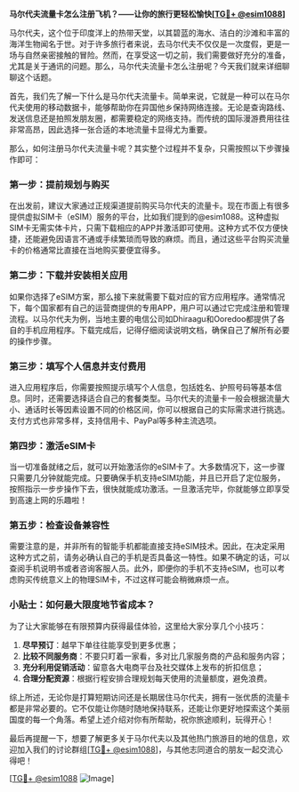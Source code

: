 **马尔代夫流量卡怎么注册飞机？——让你的旅行更轻松愉快[[TG💪+ @esim1088](https://t.me/s/esim1088)]**

马尔代夫，这个位于印度洋上的热带天堂，以其碧蓝的海水、洁白的沙滩和丰富的海洋生物闻名于世。对于许多旅行者来说，去马尔代夫不仅仅是一次度假，更是一场与自然亲密接触的冒险。然而，在享受这一切之前，我们需要做好充分的准备，尤其是关于通讯的问题。那么，马尔代夫流量卡怎么注册呢？今天我们就来详细聊聊这个话题。

首先，我们先了解一下什么是马尔代夫流量卡。简单来说，它就是一种可以在马尔代夫使用的移动数据卡，能够帮助你在异国他乡保持网络连接。无论是查询路线、发送信息还是拍照发朋友圈，都需要稳定的网络支持。而传统的国际漫游费用往往非常高昂，因此选择一张合适的本地流量卡显得尤为重要。

那么，如何注册马尔代夫流量卡呢？其实整个过程并不复杂，只需按照以下步骤操作即可：

### 第一步：提前规划与购买

在出发前，建议大家通过正规渠道提前购买马尔代夫的流量卡。现在市面上有很多提供虚拟SIM卡（eSIM）服务的平台，比如我们提到的@esim1088。这种虚拟SIM卡无需实体卡片，只需下载相应的APP并激活即可使用。这种方式不仅方便快捷，还能避免因语言不通或手续繁琐而导致的麻烦。而且，通过这些平台购买流量卡的价格通常比直接在当地购买要便宜得多。

### 第二步：下载并安装相关应用

如果你选择了eSIM方案，那么接下来就需要下载对应的官方应用程序。通常情况下，每个国家都有自己的运营商提供的专用APP，用户可以通过它完成注册和管理流程。以马尔代夫为例，当地主要的电信公司如Dhiraagu和Ooredoo都提供了各自的手机应用程序。下载完成后，记得仔细阅读说明文档，确保自己了解所有必要的操作步骤。

### 第三步：填写个人信息并支付费用

进入应用程序后，你需要按照提示填写个人信息，包括姓名、护照号码等基本信息。同时，还需要选择适合自己的套餐类型。马尔代夫的流量卡一般会根据流量大小、通话时长等因素设置不同的价格区间，你可以根据自己的实际需求进行挑选。支付方式也非常多样，支持信用卡、PayPal等多种主流选项。

### 第四步：激活eSIM卡

当一切准备就绪之后，就可以开始激活你的eSIM卡了。大多数情况下，这一步骤只需要几分钟就能完成。只要确保手机支持eSIM功能，并且已开启了定位服务，按照指示一步步操作下去，很快就能成功激活。一旦激活完毕，你就能够立即享受到高速上网的乐趣啦！

### 第五步：检查设备兼容性

需要注意的是，并非所有的智能手机都能直接支持eSIM技术。因此，在决定采用这种方式之前，请务必确认自己的手机是否具备这一特性。如果不确定的话，可以查阅手机说明书或者咨询客服人员。此外，即便你的手机不支持eSIM，也可以考虑购买传统意义上的物理SIM卡，不过这样可能会稍微麻烦一点。

### 小贴士：如何最大限度地节省成本？

为了让大家能够在有限预算内获得最佳体验，这里给大家分享几个小技巧：

1. **尽早预订**：越早下单往往能享受到更多优惠；
2. **比较不同服务商**：不要只盯着一家看，多对比几家服务商的产品和服务内容；
3. **充分利用促销活动**：留意各大电商平台及社交媒体上发布的折扣信息；
4. **合理分配资源**：根据行程安排合理规划每天使用的流量额度，避免浪费。

综上所述，无论你是打算短期访问还是长期居住马尔代夫，拥有一张优质的流量卡都是非常必要的。它不仅能让你随时随地保持联系，还能让你更好地探索这个美丽国度的每一个角落。希望上述介绍对你有所帮助，祝你旅途顺利，玩得开心！

最后再提醒一下，想要了解更多关于马尔代夫以及其他热门旅游目的地的信息，欢迎加入我们的讨论群组[[TG💪+ @esim1088](https://t.me/s/esim1088)]，与其他志同道合的朋友一起交流心得吧！

[[TG💪+ @esim1088](https://t.me/s/esim1088) ![Image](https://i.postimg.cc/4NQfJmqS/Snipaste-2025-05-13-00-14-12.png)]